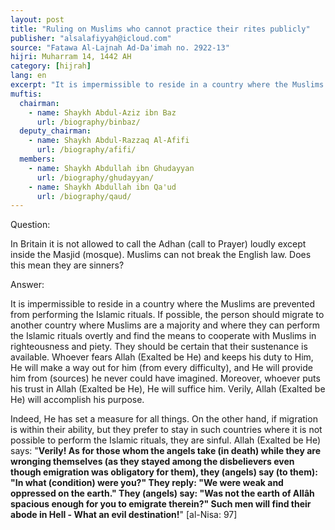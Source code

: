 ```yaml
---
layout: post
title: "Ruling on Muslims who cannot practice their rites publicly"
publisher: "alsalafiyyah@icloud.com"
source: "Fatawa Al-Lajnah Ad-Da'imah no. 2922-13"
hijri: Muharram 14, 1442 AH
category: [hijrah]
lang: en
excerpt: "It is impermissible to reside in a country where the Muslims are prevented from performing the Islamic rituals. If possible, the person should migrate to another country where Muslims are a majority and where they can perform the Islamic rituals overtly and find the means to cooperate with Muslims in righteousness and piety."
muftis:
  chairman: 
    - name: Shaykh Abdul-Aziz ibn Baz
      url: /biography/binbaz/
  deputy_chairman:
    - name: Shaykh Abdul-Razzaq Al-Afifi
      url: /biography/afifi/
  members: 
    - name: Shaykh Abdullah ibn Ghudayyan
      url: /biography/ghudayyan/
    - name: Shaykh Abdullah ibn Qa'ud
      url: /biography/qaud/
---
```


Question:

In Britain it is not allowed to call the Adhan (call to Prayer) loudly except inside the Masjid (mosque). Muslims can not break the English law. Does this mean they are sinners? 

Answer:

It is impermissible to reside in a country where the Muslims are prevented from performing the Islamic rituals. If possible, the person should migrate to another country where Muslims are a majority and where they can perform the Islamic rituals overtly and find the means to cooperate with Muslims in righteousness and piety. They should be certain that their sustenance is available. Whoever fears Allah (Exalted be He) and keeps his duty to Him, He will make a way out for him (from every difficulty), and He will provide him from (sources) he never could have imagined. Moreover, whoever puts his trust in Allah (Exalted be He), He will suffice him. Verily, Allah (Exalted be He) will accomplish his purpose.

Indeed, He has set a measure for all things. On the other hand, if migration is within their ability, but they prefer to stay in such countries where it is not possible to perform the Islamic rituals, they are sinful. Allah (Exalted be He) says: "**Verily! As for those whom the angels take (in death) while they are wronging themselves (as they stayed among the disbelievers even though emigration was obligatory for them), they (angels) say (to them): "In what (condition) were you?" They reply: "We were weak and oppressed on the earth." They (angels) say: "Was not the earth of Allâh spacious enough for you to emigrate therein?" Such men will find their abode in Hell - What an evil destination!**" [al-Nisa: 97]
